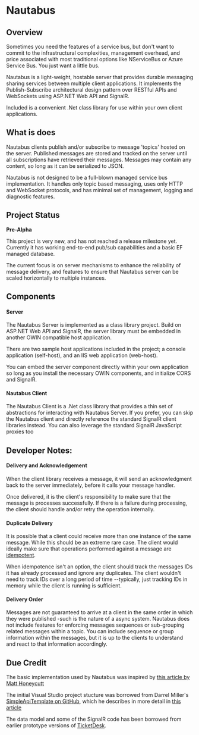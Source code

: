 # Nautabus

## Overview

Sometimes you need the features of a service bus, but don't want to commit to the 
infrastructural complexities, management overhead, and price associated with most
traditional options like NServiceBus or Azure Service Bus. You just want a little
bus. 

Nautabus is a light-weight, hostable server that provides durable messaging sharing 
services between multiple client applications. It implements the Publish-Subscribe 
architectural design pattern over RESTful APIs and WebSockets using ASP.NET Web API 
and SignalR. 

Included is a convenient .Net class library for use within your own client 
applications.

## What is does

Nautabus clients publish and/or subscribe to message 'topics' hosted on the server. 
Published messages are stored and tracked on the server until all subscriptions have 
retrieved their messages. Messages may contain any content, so long as it can be 
serialized to JSON.

Nautabus is not designed to be a full-blown managed service bus implementation. It 
handles only topic based messaging, uses only HTTP and WebSocket protocols, and 
has minimal set of management, logging and diagnostic features. 

## Project Status

**Pre-Alpha**

This project is very new, and has not reached a release milestone yet. Currently 
it has working end-to-end pub/sub capabilities and a basic EF managed database.

The current focus is on server mechanisms to enhance the reliability of message 
delivery, and features to ensure that Nautabus server can be scaled 
horizontally to multiple instances.

## Components

#### Server

The Nautabus Server is implemented as a class library project. Build on ASP.NET 
Web API and SignalR, the server library must be embedded in another OWIN compatible 
host application. 

There are two sample host applications included in the project; a console application 
(self-host), and an IIS web application (web-host). 

You can embed the server component directly within your own application so long as 
you install the necessary OWIN components, and initialize CORS and SignalR. 

#### Nautabus Client

The Nautabus Client is a .Net class library that provides a thin set of abstractions 
for interacting with Nautabus Server. If you prefer, you can skip the Nautabus client 
and directly reference the standard SignalR client libraries instead. You can also 
leverage the standard SignalR JavaScript proxies too

## Developer Notes:

#### Delivery and Acknowledgement
When the client library receives a message, it will send an acknowledgment back to 
the server immediately, before it calls your message handler. 

Once delivered, it is the client's responsibility to make sure that the message is 
processes successfully. If there is a failure during processing, the client should 
handle and/or retry the operation internally.

#### Duplicate Delivery
It is possible that a client could receive more than one instance of the same message. 
While this should be an extreme rare case. The client would ideally make sure that 
operations performed against a message are [idempotent](http://stackoverflow.com/a/1077421/10115). 

When idempotence isn't an option, the client should track the messages IDs it has already 
processed and ignore any duplicates. The client wouldn't need to track IDs over a 
long period of time --typically, just tracking IDs in memory while the client is 
running is sufficient.

#### Delivery Order 
Messages are not guaranteed to arrive at a client in the same order in which they were 
published -such is the nature of a async system. Nautabus does not include features for 
enforcing messages sequences or sub-grouping related messages within a topic. You 
can include sequence or group information within the messages, but it is up to the 
clients to understand and react to that information accordingly.

## Due Credit

The basic implementation used by Nautabus was inspired by 
[this article by Matt Honeycutt](http://trycatchfail.com/blog/post/Simple-Server-Client-Pub-Sub-using-SignalR.aspx)

The initial Visual Studio project stucture was borrowed from Darrel Miller's 
[SimpleApiTemplate on GitHub](https://github.com/darrelmiller/SimpleApiTemplate/), which he 
describes in more detail in [this article](http://www.bizcoder.com/the-simplest-possible-asp-net-web-api-template)

The data model and some of the SignalR code has been borrowed from earlier prototype versions of 
[TicketDesk](https://github.com/NullDesk).
